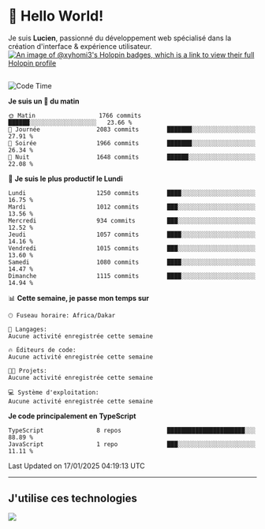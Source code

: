 # 👋 Hello World!

Je suis **Lucien**, passionné du développement web spécialisé dans la création d'interface & expérience utilisateur.
[![An image of @xyhomi3's Holopin badges, which is a link to view their full Holopin profile](https://holopin.me/xyhomi3)](https://holopin.io/@xyhomi3)

##

<!--START_SECTION:waka-->
![Code Time](http://img.shields.io/badge/Code%20Time-2%2C834%20hrs%2050%20mins-blue)

**Je suis un 🐤 du matin** 

```text
🌞 Matin                  1766 commits        ██████░░░░░░░░░░░░░░░░░░░   23.66 % 
🌆 Journée                2083 commits        ███████░░░░░░░░░░░░░░░░░░   27.91 % 
🌃 Soirée                 1966 commits        ███████░░░░░░░░░░░░░░░░░░   26.34 % 
🌙 Nuit                   1648 commits        ██████░░░░░░░░░░░░░░░░░░░   22.08 % 
```
📅 **Je suis le plus productif le Lundi** 

```text
Lundi                    1250 commits        ████░░░░░░░░░░░░░░░░░░░░░   16.75 % 
Mardi                    1012 commits        ███░░░░░░░░░░░░░░░░░░░░░░   13.56 % 
Mercredi                 934 commits         ███░░░░░░░░░░░░░░░░░░░░░░   12.52 % 
Jeudi                    1057 commits        ████░░░░░░░░░░░░░░░░░░░░░   14.16 % 
Vendredi                 1015 commits        ███░░░░░░░░░░░░░░░░░░░░░░   13.60 % 
Samedi                   1080 commits        ████░░░░░░░░░░░░░░░░░░░░░   14.47 % 
Dimanche                 1115 commits        ████░░░░░░░░░░░░░░░░░░░░░   14.94 % 
```


📊 **Cette semaine, je passe mon temps sur** 

```text
🕑︎ Fuseau horaire: Africa/Dakar

💬 Langages: 
Aucune activité enregistrée cette semaine

🔥 Éditeurs de code: 
Aucune activité enregistrée cette semaine

🐱‍💻 Projets: 
Aucune activité enregistrée cette semaine

💻 Système d'exploitation: 
Aucune activité enregistrée cette semaine
```

**Je code principalement en TypeScript** 

```text
TypeScript               8 repos             ██████████████████████░░░   88.89 % 
JavaScript               1 repo              ███░░░░░░░░░░░░░░░░░░░░░░   11.11 % 
```




 Last Updated on 17/01/2025 04:19:13 UTC
<!--END_SECTION:waka-->
---

## J'utilise ces technologies

<p align="left">
  <a href="https://skillicons.dev">
    <img src="https://skillicons.dev/icons?i=ts,js,md,scss,tailwind,react,docker,express,astro,vite,nextjs,vercel,figma,ableton" />
  </a>
</p>


